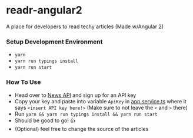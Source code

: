 # readr-angular2
A place for developers to read techy articles (Made w/Angular 2)

### Setup Development Environment
- `yarn`
- `yarn run typings install`
- `yarn run start`

### How To Use
- Head over to [News API](https://newsapi.org/) and sign up for an API key
- Copy your key and paste into variable `ApiKey` in [app.service.ts](https://github.com/jberry93/readr-angular2/blob/master/app/app.service.ts) where it says `<insert API key here!>` (Make sure to not leave the `<` and `>` there)
- Run `yarn && yarn run typings install && yarn run start`
- Should be good to go! :+1:
- (Optional) feel free to change the source of the articles
